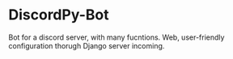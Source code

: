 # DiscordPy-Bot
Bot for a discord server, with many fucntions. Web, user-friendly configuration thorugh Django server incoming.
